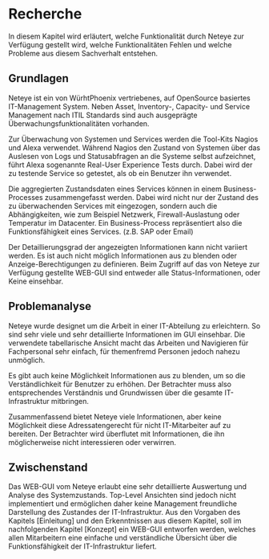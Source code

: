 

# Recherche

In diesem Kapitel wird erläutert, welche Funktionalität durch Neteye zur Verfügung gestellt wird, welche Funktionalitäten Fehlen und welche Probleme aus diesem Sachverhalt entstehen.

## Grundlagen
Neteye ist ein von WürhtPhoenix vertriebenes, auf OpenSource basiertes IT-Management System. Neben Asset, Inventory-, Capacity- und Service Management nach ITIL Standards sind auch ausgeprägte Überwachungsfunktionalitäten vorhanden.

Zur Überwachung von Systemen und Services werden die Tool-Kits Nagios und Alexa verwendet. Während Nagios den Zustand von Systemen über das Auslesen von Logs und Statusabfragen an die Systeme selbst aufzeichnet, führt Alexa sogenannte Real-User Experience Tests durch. Dabei wird der zu testende Service so getestet, als ob ein Benutzer ihn verwendet.

Die aggregierten Zustandsdaten eines Services können in einem Business-Processes zusammengefasst werden. Dabei wird nicht nur der Zustand des zu überwachenden Services mit eingezogen, sondern auch die Abhängigkeiten, wie zum Beispiel Netzwerk, Firewall-Auslastung oder Temperatur im Datacenter.
Ein Business-Process repräsentiert also die Funktionsfähigkeit eines Services. (z.B. SAP oder Email)

Der Detaillierungsgrad der angezeigten Informationen kann nicht variiert werden. Es ist auch nicht möglich Informationen aus zu blenden oder Anzeige-Berechtigungen zu definieren. Beim Zugriff auf das von Neteye zur Verfügung gestellte WEB-GUI sind entweder alle Status-Informationen, oder Keine einsehbar.

## Problemanalyse
Neteye wurde designet um die Arbeit in einer IT-Abteilung zu erleichtern. So sind sehr viele und sehr detaillierte Informationen im GUI einsehbar. Die verwendete tabellarische Ansicht macht das Arbeiten und Navigieren für Fachpersonal sehr einfach, für themenfremd Personen jedoch nahezu unmöglich.

Es gibt auch keine Möglichkeit Informationen aus zu blenden, um so die Verständlichkeit für Benutzer zu erhöhen. Der Betrachter muss also entsprechendes Verständnis und Grundwissen über die gesamte IT-Infrastruktur mitbringen.

Zusammenfassend bietet Neteye viele Informationen, aber keine Möglichkeit diese Adressatengerecht für nicht IT-Mitarbeiter auf zu bereiten. Der Betrachter wird überflutet mit Informationen, die ihn möglicherweise nicht interessieren oder verwirren.


## Zwischenstand
Das WEB-GUI vom Neteye erlaubt eine sehr detaillierte Auswertung und Analyse des Systemzustands. Top-Level Ansichten sind jedoch nicht implementiert und ermöglichen daher keine Management freundliche Darstellung des Zustandes der IT-Infrastruktur. Aus den Vorgaben des Kapitels [Einleitung] und den Erkenntnissen aus diesem Kapitel, soll im nachfolgenden Kapitel [Konzept] ein WEB-GUI entworfen werden, welches allen Mitarbeitern eine einfache und verständliche Übersicht über die Funktionsfähigkeit der IT-Infrastruktur liefert.
